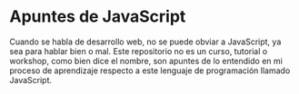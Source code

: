 # Apuntes de JavaScript

Cuando se habla de desarrollo web, no se puede obviar a JavaScript, ya sea para
hablar bien o mal. Este repositorio no es un curso, tutorial o workshop, como
bien dice el nombre, son apuntes de lo entendido en mi proceso de aprendizaje
respecto a este lenguaje de programación llamado JavaScript.

